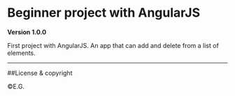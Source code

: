 # Beginner project with AngularJS

**Version 1.0.0**

First project with AngularJS. 
An app that can add and delete from a list of elements. 

---
##License & copyright

©E.G.
